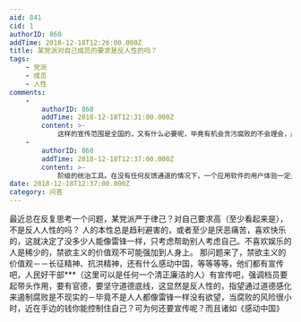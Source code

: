```yaml
---
aid: 841
cid: 1
authorID: 860
addTime: 2018-12-18T12:26:00.000Z
title: 某党派对自己成员的要求是反人性的吗？
tags:
    - 党派
    - 成员
    - 人性
comments:
    -
        authorID: 860
        addTime: 2018-12-18T12:31:00.000Z
        content: >-
            这样的宣传范围是全国的，又有什么必要呢，毕竟有机会贪污腐败的不会理会，广大人民又用不上，宣传了也没有用，最多就是让高考考生写作文容易点罢了。既然这是反人性的，那么这必然不是历史潮流，这种价值观终将会被淘汰，毕竟一直以来，礼教都是统治阶级的统治工具。
    -
        authorID: 860
        addTime: 2018-12-18T12:37:00.000Z
        content: >-
            阶级的统治工具。在没有任何反馈通道的情况下，一个应用软件的用户体验一定是糟糕的，同样，在中国这种几乎“我说什么就是什么，谁也不许提反对意见”的氛围里，吃瓜群众对春晚的体验也是糟糕的，但是这丝毫不妨碍导演一意孤行，不接受批评，毕竟大家都看皇帝的新装，不说破也不敢说破，说破嘴是要被禁言的。
date: 2018-12-18T12:37:00.000Z
category: 问答
---
```


最近总在反复思考一个问题，某党派严于律己？对自己要求高（至少看起来是），不是反人人性的吗？ 人的本性总是趋利避害的，或者至少是厌恶痛苦，喜欢快乐的，这就决定了没多少人能像雷锋一样，只考虑帮助别人考虑自己。不喜欢娱乐的人是稀少的，禁欲主义的价值观不可能强加到人身上。 那问题来了，禁欲主义的价值观－－长征精神、抗洪精神，还有什么感动中国，等等等等，他们都有宣传吧，人民好干部\*\*\*（这里可以是任何一个清正廉洁的人）有宣传吧，强调档员要起带头作用，要有官德，要坚守道德底线，这显然是反人性的，指望通过道德感化来遏制腐败是不现实的－毕竟不是人人都像雷锋一样没有欲望，当腐败的风险很小时，近在手边的钱你能控制住自己？可为何还要宣传呢？而且诸如《感动中国》

